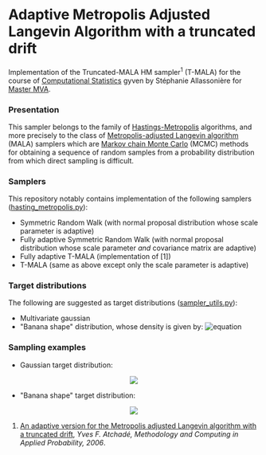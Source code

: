 # Adaptive Metropolis Adjusted Langevin Algorithm with a truncated drift
Implementation of the Truncated-MALA HM sampler<sup>1</sup> (T-MALA) for the course of [Computational Statistics](https://sites.google.com/site/stephanieallassonniere/enseignements/methodes-mcmc-et-applications) gyven by Stéphanie Allassonière for [Master MVA](https://www.master-mva.com).

### Presentation
This sampler belongs to the family of [Hastings-Metropolis](https://en.wikipedia.org/wiki/Metropolis–Hastings_algorithm) algorithms, and more precisely to the class of [Metropolis-adjusted Langevin algorithm](https://en.wikipedia.org/wiki/Metropolis-adjusted_Langevin_algorithm) (MALA) samplers which are [Markov chain Monte Carlo](https://en.wikipedia.org/wiki/Markov_chain_Monte_Carlo) (MCMC) methods for obtaining a sequence of random samples from a probability distribution from which direct sampling is difficult.

### Samplers
This repository notably contains implementation of the following samplers ([hasting_metropolis.py](./hasting_metropolis.py)):
- Symmetric Random Walk (with normal proposal distribution whose scale parameter is adaptive)
- Fully adaptive Symmetric Random Walk (with normal proposal distribution whose scale parameter _and_ covariance matrix are adaptive)
- Fully adaptive T-MALA (implementation of [1])
- T-MALA (same as above except only the scale parameter is adaptive)

### Target distributions
The following are suggested as target distributions ([sampler_utils.py](/utils/sampler_utils.py)):
- Multivariate gaussian
- "Banana shape" distribution, whose density is given by:
![equation](https://latex.codecogs.com/gif.latex?\pi(x)&space;&\propto&space;\text{exp}(x_1^2&space;/&space;200&space;-&space;0.5&space;(x_2&space;&plus;&space;B&space;x_1^2&space;-&space;100&space;B)^2-&space;0.5&space;(x_3^2&space;&plus;&space;\dots&space;&plus;&space;x_d^2))
)

### Sampling examples
- Gaussian target distribution:
<p align="center">
  <img src="animations/gaussian.gif">
</p>

- "Banana shape" target distribution:
<p align="center">
  <img src="animations/banana.gif">
</p>


1. [An adaptive version for the Metropolis adjusted Langevin algorithm with a truncated drift](http://dept.stat.lsa.umich.edu/~yvesa/atmala.pdf), _Yves F. Atchadé, Methodology and Computing in Applied Probability, 2006_.
